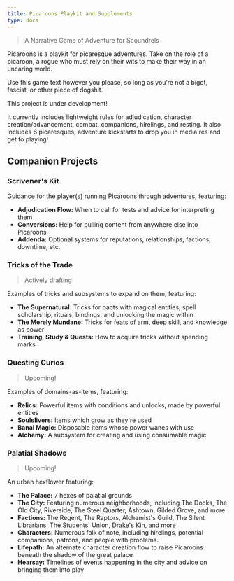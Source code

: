 ```yaml
---
title: Picaroons Playkit and Supplements
type: docs
---
```


> A Narrative Game of Adventure for Scoundrels

Picaroons is a playkit for picaresque adventures. Take on the role of a picaroon, a rogue who must
rely on their wits to make their way in an uncaring world.

Use this game text however you please, so long as you’re not a bigot, fascist, or other piece of
dogshit.

This project is under development!

It currently includes lightweight rules for adjudication, character creation/advancement, combat,
companions, hirelings, and resting. It also includes 6 picaresques, adventure kickstarts to drop you
in media res and get to playing!

## Companion Projects

### Scrivener's Kit

Guidance for the player(s) running  Picaroons through adventures, featuring:

- **Adjudication Flow:** When to call for tests and advice for interpreting them
- **Conversions:** Help for pulling content from anywhere else into Picaroons
- **Addenda:** Optional systems for reputations, relationships, factions, downtime, etc.

### Tricks of the Trade

> Actively drafting

Examples of tricks and subsystems to expand on them, featuring:

- **The Supernatural:** Tricks for pacts with magical entities, spell scholarship, rituals,
  bindings, and unlocking the magic within
- **The Merely Mundane:** Tricks for feats of arm, deep skill, and knowledge as power
- **Training, Study & Quests:** How to acquire tricks without spending marks

### Questing Curios

> Upcoming!

Examples of domains-as-items, featuring:

- **Relics:** Powerful items with conditions and unlocks, made by powerful entities
- **Soulslivers:** Items which grow as they're used
- **Banal Magic:** Disposable items whose power wanes with use
- **Alchemy:** A subsystem for creating and using consumable magic

### Palatial Shadows

> Upcoming!

An urban hexflower featuring:

- **The Palace:** 7 hexes of palatial grounds
- **The City:** Featuring numerous neighborhoods, including The Docks, The Old City, Riverside, The
  Steel Quarter, Ashtown, Gilded Grove, and more
- **Factions:** The Regent, The Raptors, Alchemist's Guild, The Silent Librarians, The Students'
  Union, Drake's Kin, and more
- **Characters:** Numerous folk of note, including hirelings, potential companions, patrons, and
  people with problems.
- **Lifepath:** An alternate character creation flow to raise Picaroons beneath the shadow of the
  great palace
- **Hearsay:** Timelines of events happening in the city and advice on bringing them into play
